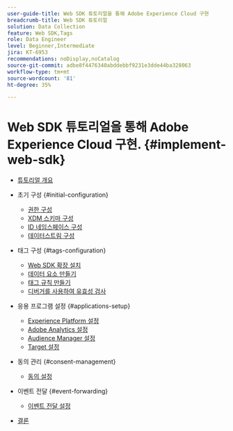```yaml
---
user-guide-title: Web SDK 튜토리얼을 통해 Adobe Experience Cloud 구현
breadcrumb-title: Web SDK 튜토리얼
solution: Data Collection
feature: Web SDK,Tags
role: Data Engineer
level: Beginner,Intermediate
jira: KT-6953
recommendations: noDisplay,noCatalog
source-git-commit: adbe8f4476340abddebbf9231e3dde44ba328063
workflow-type: tm+mt
source-wordcount: '81'
ht-degree: 35%

---
```



# Web SDK 튜토리얼을 통해 Adobe Experience Cloud 구현. {#implement-web-sdk}

+ [튜토리얼 개요](overview.md)
+ 초기 구성 {#initial-configuration}
   + [권한 구성](configure-permissions.md)
   + [XDM 스키마 구성](configure-schemas.md)
   + [ID 네임스페이스 구성](configure-identities.md)
   + [데이터스트림 구성](configure-datastream.md)

+ 태그 구성 {#tags-configuration}
   + [Web SDK 확장 설치](install-web-sdk.md)
   + [데이터 요소 만들기](create-data-elements.md)
   + [태그 규칙 만들기](create-tag-rule.md)
   + [디버거를 사용하여 유효성 검사](validate-with-debugger.md)

+ 응용 프로그램 설정 {#applications-setup}
   + [Experience Platform 설정](setup-experience-platform.md)
   + [Adobe Analytics 설정](setup-analytics.md)
   + [Audience Manager 설정](setup-audience-manager.md)
   + [Target 설정](setup-target.md)

+ 동의 관리 {#consent-management}
   + [동의 설정](setup-consent.md)

+ 이벤트 전달 {#event-forwarding}
   + [이벤트 전달 설정](setup-event-forwarding.md)

+ [결론](conclusion.md)

